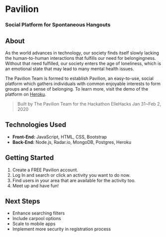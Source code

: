# Pavilion
### Social Platform for Spontaneous Hangouts

## About
As the world advances in technology, our society finds itself slowly lacking the human-to-human interactions that fulfills our need for belongingness. Without that need fulfilled, our society enters the age of loneliness, which is an emotional state that may lead to many mental health issues. 

The Pavilion Team is formed to establish Pavilion, an easy-to-use, social platform which gathers individuals with common enjoyable interests to form groups and a sense of belonging. 
To learn more, visit the demo of the platform on [Heroku](https://pavilionbyllk.herokuapp.com/).

> Built by The Pavilion Team for the Hackathon ElleHacks Jan 31~Feb 2, 2020

## Technologies Used
* **Front-End:** JavaScript, HTML, CSS, Bootstrap
* **Back-End:** Node.js, Radar.io, MongoDB, Postgres, Heroku

## Getting Started
1. Create a FREE Pavilion account.
2. Log In and search or click an activity you want to do now.
3. Find users in your area that are available for the activity too.
4. Meet up and have fun!

## Next Steps
* Enhance searching filters
* Include carpool options
* Scale to mobile apps
* Implement more security in registration process
